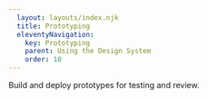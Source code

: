 ```yaml
---
  layout: layouts/index.njk
  title: Prototyping
  eleventyNavigation:
    key: Prototyping
    parent: Using the Design System
    order: 10
---
```


Build and deploy prototypes for testing and review.
